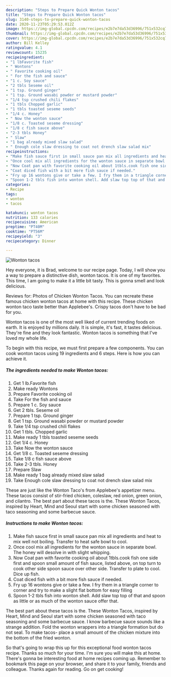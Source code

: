 ```yaml
---
description: "Steps to Prepare Quick Wonton tacos"
title: "Steps to Prepare Quick Wonton tacos"
slug: 3140-steps-to-prepare-quick-wonton-tacos
date: 2020-11-23T05:29:53.012Z
image: https://img-global.cpcdn.com/recipes/e2b7e7da53d36996/751x532cq70/wonton-tacos-recipe-main-photo.jpg
thumbnail: https://img-global.cpcdn.com/recipes/e2b7e7da53d36996/751x532cq70/wonton-tacos-recipe-main-photo.jpg
cover: https://img-global.cpcdn.com/recipes/e2b7e7da53d36996/751x532cq70/wonton-tacos-recipe-main-photo.jpg
author: Bill Kelley
ratingvalue: 4.1
reviewcount: 15235
recipeingredient:
- "1 lbFavorite fish"
- " Wontons"
- " Favorite cooking oil"
- " For the fish and sauce"
- "1 c. Soy sauce"
- "2 tbls Seseme oil"
- "1 tsp. Ground ginger"
- "1 tsp. Ground wasabi powder or mustard powder"
- "1/4 tsp crushed chili flakes"
- "1 tbls Chopped garlic"
- "1 tbls toasted seseme seeds"
- "1/4 c. Honey"
- " Now the wonton sauce"
- "1/8 c. Toasted seseme dressing"
- "1/8 c fish sauce above"
- "2-3 tbls Honey"
- " Slaw"
- "1 bag already mixed slaw salad"
- " Enough cole slaw dressing to coat not drench slaw salad mix"
recipeinstructions:
- "Make fish sauce first in small sauce pan mix all ingredients and heat to mix well not boiling. Transfer to heat safe bowl to cool."
- "Once cool mix all ingredients for the wonton sauce in separate bowl. The honey will desolve in with slight whipping."
- "Now Coat pan with favorite cooking oil about 1tbls.cook fish one side first and spoon small amount of fish sauce, listed above, on top turn to cook other side spoon sauce over other side. Transfer to plate to cool. Dice up fish."
- "Coat diced fish with a bit more fish sauce if needed."
- "Fry up 16 wontons give or take a few. I fry them in a triangle corner to corner and try to make a slight flat bottom for easy filling"
- "Spoon 1-2 tbls fish into wonton shell. Add slaw top top of that and spoon as little or as much of the wonton sauce offer that."
categories:
- Recipe
tags:
- wonton
- tacos

katakunci: wonton tacos 
nutrition: 133 calories
recipecuisine: American
preptime: "PT40M"
cooktime: "PT56M"
recipeyield: "3"
recipecategory: Dinner

---
```



![Wonton tacos](https://img-global.cpcdn.com/recipes/e2b7e7da53d36996/751x532cq70/wonton-tacos-recipe-main-photo.jpg)

Hey everyone, it is Brad, welcome to our recipe page. Today, I will show you a way to prepare a distinctive dish, wonton tacos. It is one of my favorites. This time, I am going to make it a little bit tasty. This is gonna smell and look delicious.

Reviews for: Photos of Chicken Wonton Tacos. You can recreate these famous chicken wonton tacos at home with this recipe. These chicken wonton taco taste better than Applebee&#39;s. Crispy tacos don&#39;t have to be bad for you.

Wonton tacos is one of the most well liked of current trending foods on earth. It is enjoyed by millions daily. It is simple, it's fast, it tastes delicious. They're fine and they look fantastic. Wonton tacos is something that I've loved my whole life.


To begin with this recipe, we must first prepare a few components. You can cook wonton tacos using 19 ingredients and 6 steps. Here is how you can achieve it.

<!--inarticleads1-->

##### The ingredients needed to make Wonton tacos:

1. Get 1 lb.Favorite fish
1. Make ready  Wontons
1. Prepare  Favorite cooking oil
1. Take  For the fish and sauce
1. Prepare 1 c. Soy sauce
1. Get 2 tbls. Seseme oil
1. Prepare 1 tsp. Ground ginger
1. Get 1 tsp. Ground wasabi powder or mustard powder
1. Take 1/4 tsp crushed chili flakes
1. Get 1 tbls. Chopped garlic
1. Make ready 1 tbls toasted seseme seeds
1. Get 1/4 c. Honey
1. Take  Now the wonton sauce
1. Get 1/8 c. Toasted seseme dressing
1. Take 1/8 c fish sauce above
1. Take 2-3 tbls. Honey
1. Prepare  Slaw
1. Make ready 1 bag already mixed slaw salad
1. Take  Enough cole slaw dressing to coat not drench slaw salad mix


These are just like the Wonton Taco&#39;s from Applebee&#39;s appetizer menu. These tacos consist of stir-fried chicken, coleslaw, red onion, green onion, and cilantro. The best part about these tacos is the. These Wonton Tacos, inspired by Heart, Mind and Seoul start with some chicken seasoned with taco seasoning and some barbecue sauce. 

<!--inarticleads2-->

##### Instructions to make Wonton tacos:

1. Make fish sauce first in small sauce pan mix all ingredients and heat to mix well not boiling. Transfer to heat safe bowl to cool.
1. Once cool mix all ingredients for the wonton sauce in separate bowl. The honey will desolve in with slight whipping.
1. Now Coat pan with favorite cooking oil about 1tbls.cook fish one side first and spoon small amount of fish sauce, listed above, on top turn to cook other side spoon sauce over other side. Transfer to plate to cool. Dice up fish.
1. Coat diced fish with a bit more fish sauce if needed.
1. Fry up 16 wontons give or take a few. I fry them in a triangle corner to corner and try to make a slight flat bottom for easy filling
1. Spoon 1-2 tbls fish into wonton shell. Add slaw top top of that and spoon as little or as much of the wonton sauce offer that.


The best part about these tacos is the. These Wonton Tacos, inspired by Heart, Mind and Seoul start with some chicken seasoned with taco seasoning and some barbecue sauce. I know barbecue sauce sounds like a strange addition. Fold the wonton wrappers into a triangle formation but do not seal. To make tacos- place a small amount of the chicken mixture into the bottom of the fried wonton. 

So that's going to wrap this up for this exceptional food wonton tacos recipe. Thanks so much for your time. I'm sure you will make this at home. There's gonna be interesting food at home recipes coming up. Remember to bookmark this page on your browser, and share it to your family, friends and colleague. Thanks again for reading. Go on get cooking!
